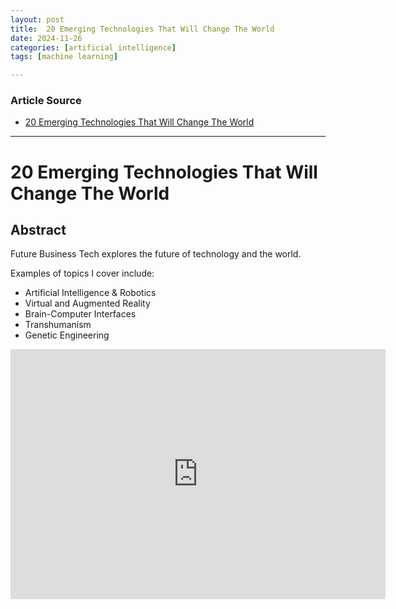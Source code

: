 ```yaml
---
layout: post
title:  20 Emerging Technologies That Will Change The World
date: 2024-11-26
categories: [artificial intelligence]
tags: [machine learning]

---
```


### Article Source


* [20 Emerging Technologies That Will Change The World](https://www.youtube.com/watch?v=SzMiJFOa6w8)

---


# 20 Emerging Technologies That Will Change The World

## Abstract

Future Business Tech explores the future of technology and the world.

Examples of topics I cover include:

* Artificial Intelligence & Robotics
* Virtual and Augmented Reality
* Brain-Computer Interfaces
* Transhumanism
* Genetic Engineering

<iframe width="600" height="400" src="https://www.youtube.com/embed/SzMiJFOa6w8?si=lgG2-k9r8gNUC5uV" title="YouTube video player" frameborder="0" allow="accelerometer; autoplay; clipboard-write; encrypted-media; gyroscope; picture-in-picture; web-share" referrerpolicy="strict-origin-when-cross-origin" allowfullscreen></iframe>